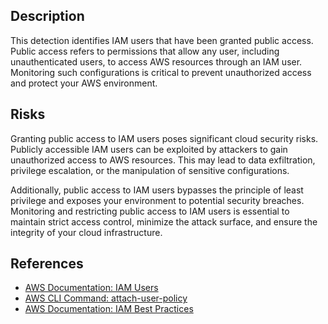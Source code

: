 ## Description

This detection identifies IAM users that have been granted public access. Public access refers to permissions that allow any user, including unauthenticated users, to access AWS resources through an IAM user. Monitoring such configurations is critical to prevent unauthorized access and protect your AWS environment.

## Risks

Granting public access to IAM users poses significant cloud security risks. Publicly accessible IAM users can be exploited by attackers to gain unauthorized access to AWS resources. This may lead to data exfiltration, privilege escalation, or the manipulation of sensitive configurations. 

Additionally, public access to IAM users bypasses the principle of least privilege and exposes your environment to potential security breaches. Monitoring and restricting public access to IAM users is essential to maintain strict access control, minimize the attack surface, and ensure the integrity of your cloud infrastructure.

## References

- [AWS Documentation: IAM Users](https://docs.aws.amazon.com/IAM/latest/UserGuide/id_users.html)
- [AWS CLI Command: attach-user-policy](https://docs.aws.amazon.com/cli/latest/reference/iam/attach-user-policy.html)
- [AWS Documentation: IAM Best Practices](https://docs.aws.amazon.com/IAM/latest/UserGuide/best-practices.html)
